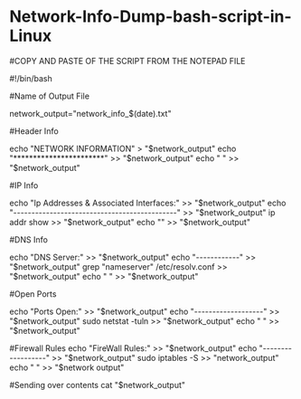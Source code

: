 # Network-Info-Dump-bash-script-in-Linux





#COPY AND PASTE OF THE SCRIPT FROM THE NOTEPAD FILE

#!/bin/bash

#Name of Output File

network_output="network_info_$(date).txt"

#Header Info

echo "NETWORK INFORMATION" > "$network_output"
echo "***********************" >> "$network_output"
echo "     " >> "$network_output"

#IP Info

echo "Ip Addresses & Associated Interfaces:" >> "$network_output"
echo "---------------------------------------------" >> "$network_output"
ip addr show >> "$network_output"
echo "" >> "$network_output"

#DNS Info

echo "DNS Server:" >> "$network_output" 
echo "------------" >> "$network_output"
grep "nameserver" /etc/resolv.conf >> "$network_output"
echo "      " >> "$network_output"

#Open Ports

echo "Ports Open:" >> "$network_output"
echo "-------------------" >> "$network_output"
sudo netstat -tuln >> "$network_output"
echo "      " >>  "$network_output"

#Firewall Rules
echo "FireWall Rules:" >> "$network_output"
echo "------------------" >> "$network_output"
sudo iptables -S >> "network_output"
echo "     " >> "$network output"

#Sending over contents 
cat "$network_output"
